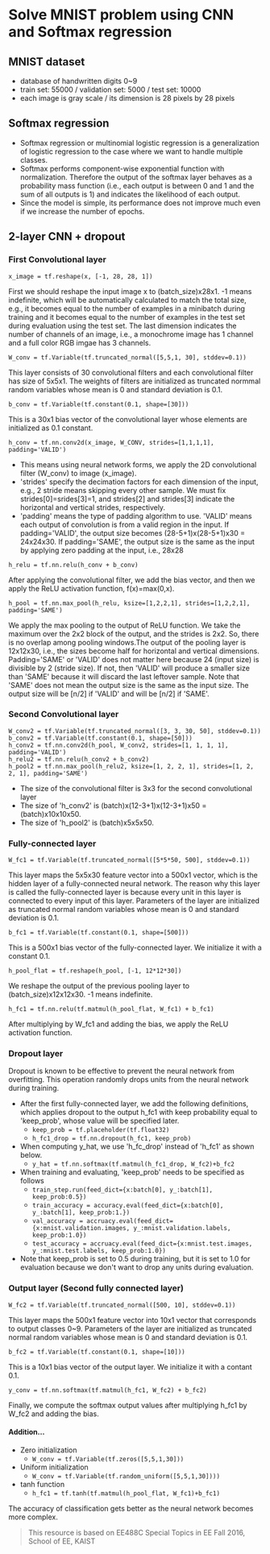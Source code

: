 # Solve MNIST problem using CNN and Softmax regression

## MNIST dataset
* database of handwritten digits 0~9
* train set: 55000 / validation set: 5000 / test set: 10000
* each image is gray scale / its dimension is 28 pixels by 28 pixels

## Softmax regression
- Softmax regression or multinomial logistic regression is a generalization of logistic regression to the case where we want to handle multiple classes.
- Softmax performs component-wise exponential function with normalization. Therefore the output of the softmax layer behaves as a probability mass function (i.e., each output is between 0 and 1 and the sum of all outputs is 1) and indicates the likelihood of each output.
- Since the model is simple, its performance does not improve much even if we increase the number of epochs. 

## 2-layer CNN + dropout
### First Convolutional layer
```
x_image = tf.reshape(x, [-1, 28, 28, 1])
```
First we should reshape the input image x to (batch_size)x28x1. -1 means indefinite, which will be automatically calculated to match the total size, e.g., it becomes equal to the number of examples in a minibatch during training and it becomes equal to the number of examples in the test set during evaluation using the test set. The last dimension indicates the number of channels of an image, i.e., a monochrome image has 1 channel and a full color RGB imgae has 3 channels. 
```
W_conv = tf.Variable(tf.truncated_normal([5,5,1, 30], stddev=0.1))
```
This layer consists of 30 convolutional filters and each convolutional filter has size of 5x5x1. The weights of filters are initialized as truncated normmal random variables whose mean is 0 and standard deviation is 0.1.
```
b_conv = tf.Variable(tf.constant(0.1, shape=[30]))
```
This is a 30x1 bias vector of the convolutional layer whose elements are initialized as 0.1 constant. 
```
h_conv = tf.nn.conv2d(x_image, W_CONV, strides=[1,1,1,1], padding='VALID')
```
* This means using neural network forms, we apply the 2D convolutional filter (W_conv) to image (x_image).
* 'strides' specify the decimation factors for each dimension of the input, e.g., 2 stride means skipping every other sample. We must fix strides[0]=srides[3]=1, and strides[2] and strides[3] indicate the horizontal and vertical strides, respectively.
* 'padding' means the type of padding algorithm to use. 'VALID' means each output of convolution is from a valid region in the input. If padding='VALID', the output size becomes (28-5+1)x(28-5+1)x30 = 24x24x30. If padding='SAME', the output size is the same as the input by applying zero padding at the input, i.e., 28x28
```
h_relu = tf.nn.relu(h_conv + b_conv)
```
After applying the convolutional filter, we add the bias vector, and then we apply the ReLU activation function, f(x)=max(0,x).
```
h_pool = tf.nn.max_pool(h_relu, ksize=[1,2,2,1], strides=[1,2,2,1], padding='SAME')
```
We apply the max pooling to the output of ReLU function. We take the maximum over the 2x2 block of the output, and the strides is 2x2. So, there is no overlap among pooling windows.The output of the pooling layer is 12x12x30, i.e., the sizes become half for horizontal and vertical dimensions. Padding='SAME' or 'VALID' does not matter here because 24 (input size) is divisible by 2 (stride size). If not, then 'VALID' will produce a smaller size than 'SAME' because it will discard the last leftover sample. Note that 'SAME' does not mean the output size is the same as the input size. The output size will be [n/2] if 'VALID' and will be [n/2] if 'SAME'.

### Second Convolutional layer
```
W_conv2 = tf.Variable(tf.truncated_normal([3, 3, 30, 50], stddev=0.1))
b_conv2 = tf.Variable(tf.constant(0.1, shape=[50]))
h_conv2 = tf.nn.conv2d(h_pool, W_conv2, strides=[1, 1, 1, 1], padding='VALID') 
h_relu2 = tf.nn.relu(h_conv2 + b_conv2)
h_pool2 = tf.nn.max_pool(h_relu2, ksize=[1, 2, 2, 1], strides=[1, 2, 2, 1], padding='SAME')
```
* The size of the convolutional filter is 3x3 for the second convolutional layer
* The size of 'h_conv2' is (batch)x(12-3+1)x(12-3+1)x50 = (batch)x10x10x50.
* The size of 'h_pool2' is (batch)x5x5x50.

### Fully-connected layer
```
W_fc1 = tf.Variable(tf.truncated_normal([5*5*50, 500], stddev=0.1))
```
This layer maps the 5x5x30 feature vector into a 500x1 vector, which is the hidden layer of a fully-connected neural network. The reason why this layer is called the fully-connected layer is because every unit in this layer is connected to every input of this layer. Parameters of the layer are initialized as truncated normal random variables whose mean is 0 and standard deviation is 0.1.
```
b_fc1 = tf.Variable(tf.constant(0.1, shape=[500]))
```
This is a 500x1 bias vector of the fully-connected layer. We initialize it with a constant 0.1.
```
h_pool_flat = tf.reshape(h_pool, [-1, 12*12*30])
```
We reshape the output of the previous pooling layer to (batch_size)x12x12x30. -1 means indefinite.
```
h_fc1 = tf.nn.relu(tf.matmul(h_pool_flat, W_fc1) + b_fc1)
```
After multiplying by W_fc1 and adding the bias, we apply the ReLU activation function.

### Dropout layer
Dropout is known to be effective to prevent the neural network from overfitting. This operation randomly drops units from the neural network during training.
* After the first fully-connected layer, we add the following definitions, which applies dropout to the output h_fc1 with keep probability equal to 'keep_prob', whose value will be specified later.
   * ```keep_prob = tf.placeholder(tf.float32)```
   * ```h_fc1_drop = tf.nn.dropout(h_fc1, keep_prob)```
* When computing y_hat, we use 'h_fc_drop' instead of 'h_fc1' as shown below.
   * ```y_hat = tf.nn.softmax(tf.matmul(h_fc1_drop, W_fc2)+b_fc2```
* When training and evaluating, 'keep_prob' needs to be specified as follows
   * ```train_step.run(feed_dict={x:batch[0], y_:batch[1], keep_prob:0.5})```
   * ```train_accuracy = accuracy.eval(feed_dict={x:batch[0], y_:batch[1], keep_prob:1.})```
   * ```val_accuracy = accruacy.eval(feed_dict={x:mnist.validation.images, y_:mnist.validation.labels, keep_prob:1.0})```
   * ```test_accuracy = accruacy.eval(feed_dict={x:mnist.test.images, y_:mnist.test.labels, keep_prob:1.0})```
* Note that keep_prob is set to 0.5 during training, but it is set to 1.0 for evaluation because we don't want to drop any units during evaluation.

### Output layer (Second fully connected layer)
```
W_fc2 = tf.Variable(tf.truncated_normal([500, 10], stddev=0.1))
```
This layer maps the 500x1 feature vector into 10x1 vector that corresponds to output classes 0~9. Parameters of the layer are initialized as truncated normal random variables whose mean is 0 and standard deviation is 0.1.
```
b_fc2 = tf.Variable(tf.constant(0.1, shape=[10]))
```
This is a 10x1 bias vector of the output layer. We initialize it with a contant 0.1.
```
y_conv = tf.nn.softmax(tf.matmul(h_fc1, W_fc2) + b_fc2)
```
Finally, we compute the softmax output values after multiplying h_fc1 by W_fc2 and adding the bias.

#### Addition...
* Zero initialization
   * ```W_conv = tf.Variable(tf.zeros([5,5,1,30]))```
* Uniform initialization
   * ```W_conv = tf.Variable(tf.random_uniform([5,5,1,30])))```
* tanh function
   * ```h_fc1 = tf.tanh(tf.matmul(h_pool_flat, W_fc1)+b_fc1)```


The accuracy of classification gets better as the neural network becomes more complex.

> This resource is based on EE488C Special Topics in EE <Deep Learning and AlphaGo> Fall 2016, School of EE, KAIST
